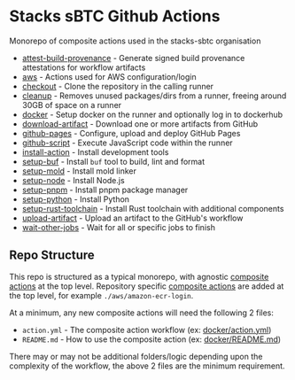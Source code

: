 # Stacks sBTC Github Actions

Monorepo of composite actions used in the stacks-sbtc organisation

- [attest-build-provenance](./attest-build-provenance) - Generate signed build provenance attestations for workflow artifacts
- [aws](./aws) - Actions used for AWS configuration/login
- [checkout](./checkout) - Clone the repository in the calling runner
- [cleanup](./cleanup) - Removes unused packages/dirs from a runner, freeing around 30GB of space on a runner
- [docker](./docker) - Setup docker on the runner and optionally log in to dockerhub
- [download-artifact](./download-artifact) - Download one or more artifacts from GitHub
- [github-pages](./github-pages) - Configure, upload and deploy GitHub Pages
- [github-script](./github-script) - Execute JavaScript code within the runner
- [install-action](./install-action) - Install development tools
- [setup-buf](./setup-buf) - Install `buf` tool to build, lint and format
- [setup-mold](./setup-mold) - Install mold linker
- [setup-node](./setup-node) - Install Node.js
- [setup-pnpm](./setup-pnpm) - Install pnpm package manager
- [setup-python](./setup-python) - Install Python
- [setup-rust-toolchain](./setup-rust-toolchain) - Install Rust toolchain with additional components
- [upload-artifact](./upload-artifact) - Upload an artifact to the GitHub's workflow
- [wait-other-jobs](./wait-other-jobs) - Wait for all or specific jobs to finish

## Repo Structure

This repo is structured as a typical monorepo, with agnostic [composite actions](https://docs.github.com/en/actions/sharing-automations/creating-actions/creating-a-composite-action) at the top level. Repository specific [composite actions](https://docs.github.com/en/actions/sharing-automations/creating-actions/creating-a-composite-action) are added at the top level, for example `./aws/amazon-ecr-login`.

At a minimum, any new composite actions will need the following 2 files:

- `action.yml` - The composite action workflow (ex: [docker/action.yml](./docker/action.yml))
- `README.md` - How to use the composite action (ex: [docker/README.md](./docker/README.md))

There may or may not be additional folders/logic depending upon the complexity of the workflow, the above 2 files are the minimum requirement.
